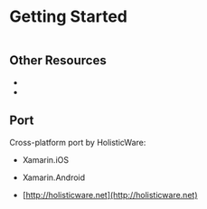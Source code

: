 # Getting Started #


```csharp

```

## Other Resources

* 	[]()
* 	[]()


## Port ##


Cross-platform port by HolisticWare:

* 	Xamarin.iOS
* 	Xamarin.Android

* 	[http://holisticware.net](http://holisticware.net)
